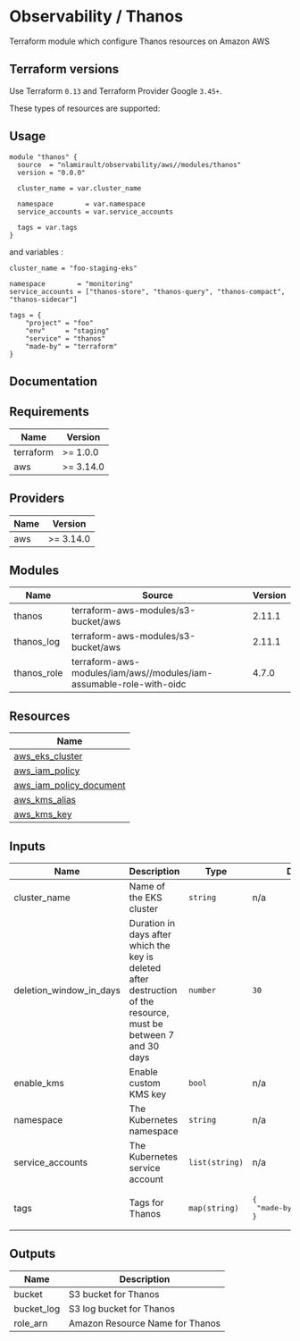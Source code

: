 # Observability / Thanos

Terraform module which configure Thanos resources on Amazon AWS

## Terraform versions

Use Terraform `0.13` and Terraform Provider Google `3.45+`.

These types of resources are supported:

## Usage

```hcl
module "thanos" {
  source  = "nlamirault/observability/aws//modules/thanos"
  version = "0.0.0"

  cluster_name = var.cluster_name

  namespace        = var.namespace
  service_accounts = var.service_accounts

  tags = var.tags
}
```

and variables :

```hcl
cluster_name = "foo-staging-eks"

namespace        = "monitoring"
service_accounts = ["thanos-store", "thanos-query", "thanos-compact", "thanos-sidecar"]

tags = {
    "project" = "foo"
    "env"     = "staging"
    "service" = "thanos"
    "made-by" = "terraform"
}
```

## Documentation

<!-- BEGINNING OF PRE-COMMIT-TERRAFORM DOCS HOOK -->
## Requirements

| Name | Version |
|------|---------|
| terraform | >= 1.0.0 |
| aws | >= 3.14.0 |

## Providers

| Name | Version |
|------|---------|
| aws | >= 3.14.0 |

## Modules

| Name | Source | Version |
|------|--------|---------|
| thanos | terraform-aws-modules/s3-bucket/aws | 2.11.1 |
| thanos_log | terraform-aws-modules/s3-bucket/aws | 2.11.1 |
| thanos_role | terraform-aws-modules/iam/aws//modules/iam-assumable-role-with-oidc | 4.7.0 |

## Resources

| Name |
|------|
| [aws_eks_cluster](https://registry.terraform.io/providers/hashicorp/aws/3.14.0/docs/data-sources/eks_cluster) |
| [aws_iam_policy](https://registry.terraform.io/providers/hashicorp/aws/3.14.0/docs/resources/iam_policy) |
| [aws_iam_policy_document](https://registry.terraform.io/providers/hashicorp/aws/3.14.0/docs/data-sources/iam_policy_document) |
| [aws_kms_alias](https://registry.terraform.io/providers/hashicorp/aws/3.14.0/docs/resources/kms_alias) |
| [aws_kms_key](https://registry.terraform.io/providers/hashicorp/aws/3.14.0/docs/resources/kms_key) |

## Inputs

| Name | Description | Type | Default | Required |
|------|-------------|------|---------|:--------:|
| cluster\_name | Name of the EKS cluster | `string` | n/a | yes |
| deletion\_window\_in\_days | Duration in days after which the key is deleted after destruction of the resource, must be between 7 and 30 days | `number` | `30` | no |
| enable\_kms | Enable custom KMS key | `bool` | n/a | yes |
| namespace | The Kubernetes namespace | `string` | n/a | yes |
| service\_accounts | The Kubernetes service account | `list(string)` | n/a | yes |
| tags | Tags for Thanos | `map(string)` | <pre>{<br>  "made-by": "terraform"<br>}</pre> | no |

## Outputs

| Name | Description |
|------|-------------|
| bucket | S3 bucket for Thanos |
| bucket\_log | S3 log bucket for Thanos |
| role\_arn | Amazon Resource Name for Thanos |
<!-- END OF PRE-COMMIT-TERRAFORM DOCS HOOK -->
